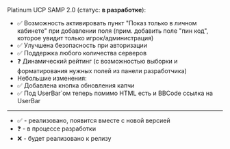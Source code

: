 Platinum UCP SAMP 2.0 (статус: **в разработке**):
* :white_check_mark: Возможность активировать пункт "Показ только в личном кабинете" при добавлении поля (прим. добавить поле "пин код", которое увидит только игрок/администрация) 
* :white_check_mark: Улучшена безопасность при авторизации
* :white_check_mark:  Поддержка любого количества серверов
* :question: Динамический рейтинг (с возможностью выборки и форматирования нужных полей из панели разработчика)
* Небольшие изменения:
 * :white_check_mark: Добавлена кнопка обновления капчи
 * :white_check_mark: Под UserBar`ом теперь помимо HTML есть и BBCode ссылка на UserBar
 
____
* :white_check_mark: - реализовано, появится вместе с новой версией
* :question: - в процессе разработки
* :x: - будет реализовано к релизу
